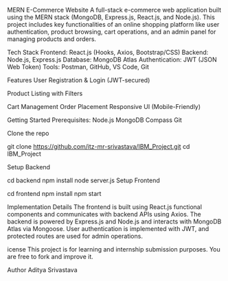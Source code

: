 MERN E-Commerce Website
A full-stack e-commerce web application built using the MERN stack (MongoDB, Express.js, React.js, and Node.js). This project includes key functionalities of an online shopping platform like user authentication, product browsing, cart operations, and an admin panel for managing products and orders.

Tech Stack
Frontend: React.js (Hooks, Axios, Bootstrap/CSS)
Backend: Node.js, Express.js
Database: MongoDB Atlas
Authentication: JWT (JSON Web Token)
Tools: Postman, GitHub, VS Code, Git

Features
User Registration & Login (JWT-secured)

Product Listing with Filters

Cart Management
Order Placement
Responsive UI (Mobile-Friendly)

Getting Started
Prerequisites:
Node.js
MongoDB Compass
Git

Clone the repo

git clone https://github.com/itz-mr-srivastava/IBM_Project.git
cd IBM_Project

Setup Backend

cd backend
npm install
node server.js
Setup Frontend

cd frontend
npm install
npm start

Implementation Details
The frontend is built using React.js functional components and communicates with backend APIs using Axios. The backend is powered by Express.js and Node.js and interacts with MongoDB Atlas via Mongoose. User authentication is implemented with JWT, and protected routes are used for admin operations.

icense
This project is for learning and internship submission purposes. You are free to fork and improve it.

Author
Aditya Srivastava
